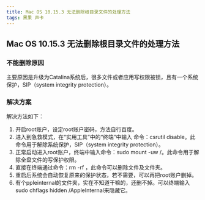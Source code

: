 ```yaml
---
title: Mac OS 10.15.3 无法删除根目录文件的处理方法
tags: 黑果 声卡
---
```


## Mac OS 10.15.3 无法删除根目录文件的处理方法

### 不能删除原因
主要原因是升级为Catalina系统后，很多文件或者应用写权限被锁，且有一个系统保护，SIP（system integrity protection）。

### 解决方案
解决方法如下：
1. 开启root账户，设定root账户密码，方法自行百度。
2. 进入到急救模式，在“实用工具”中的“终端”中输入 命令：csrutil disable。此命令用于解除系统保护，SIP（system integrity protection）。
3. 正常启动进入root账户，终端中输入命令：sudo mount -uw /。此命令用于解除全盘文件的写保护权限。
4. 直接在终端通过命令：rm -rf ，此命令可以删除文件及文件夹。
5. 重启后系统会自动恢复原来的保护状态，若不需要，可以再把root账户删掉。 
6. 有个ppleinternal的文件夹，实在不知道干嘛的，还删不掉。可以终端输入sudo chflags hidden /AppleInternal来隐藏它。